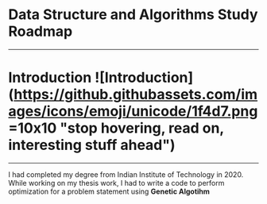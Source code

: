 # Data Structure and Algorithms Study Roadmap
___
# Introduction ![Introduction](https://github.githubassets.com/images/icons/emoji/unicode/1f4d7.png =10x10 "stop hovering, read on, interesting stuff ahead")

___

I had completed my degree from Indian Institute of Technology in 2020. While working on my thesis work, I had to write a code to perform optimization for a problem statement using **Genetic Algotihm**
